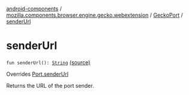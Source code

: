 [android-components](../../index.md) / [mozilla.components.browser.engine.gecko.webextension](../index.md) / [GeckoPort](index.md) / [senderUrl](./sender-url.md)

# senderUrl

`fun senderUrl(): `[`String`](https://kotlinlang.org/api/latest/jvm/stdlib/kotlin/-string/index.html) [(source)](https://github.com/mozilla-mobile/android-components/blob/master/components/browser/engine-gecko-beta/src/main/java/mozilla/components/browser/engine/gecko/webextension/GeckoWebExtension.kt#L400)

Overrides [Port.senderUrl](../../mozilla.components.concept.engine.webextension/-port/sender-url.md)

Returns the URL of the port sender.

